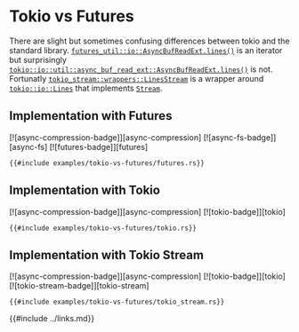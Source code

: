 # Tokio vs Futures

There are slight but sometimes confusing differences between tokio and the standard library.
[`futures_util::io::AsyncBufReadExt.lines()`](https://docs.rs/futures/0.3.28/futures/io/trait.AsyncBufReadExt.html#method.lines) is an iterator but surprisingly [`tokio::io::util::async_buf_read_ext::AsyncBufReadExt.lines()`](https://docs.rs/tokio/1.32.0/tokio/io/trait.AsyncBufReadExt.html#method.lines) is not.  
Fortunatly [`tokio_stream::wrappers::LinesStream`](https://docs.rs/tokio-stream/0.1.14/tokio_stream/wrappers/struct.LinesStream.html) is a wrapper around [`tokio::io::Lines`](https://docs.rs/tokio/1.28.0/tokio/io/struct.Lines.html) that implements [`Stream`](https://docs.rs/futures-core/0.3.28/futures_core/stream/trait.Stream.html).

## Implementation with Futures
[![async-compression-badge]][async-compression] [![async-fs-badge]][async-fs] [![futures-badge]][futures]
```rust,ignore
{{#include examples/tokio-vs-futures/futures.rs}}
```

## Implementation with Tokio
[![async-compression-badge]][async-compression] [![tokio-badge]][tokio]
```rust,ignore
{{#include examples/tokio-vs-futures/tokio.rs}}
```

## Implementation with Tokio Stream
[![async-compression-badge]][async-compression] [![tokio-badge]][tokio] [![tokio-stream-badge]][tokio-stream]
```rust,ignore
{{#include examples/tokio-vs-futures/tokio_stream.rs}}
```

{{#include ../links.md}}